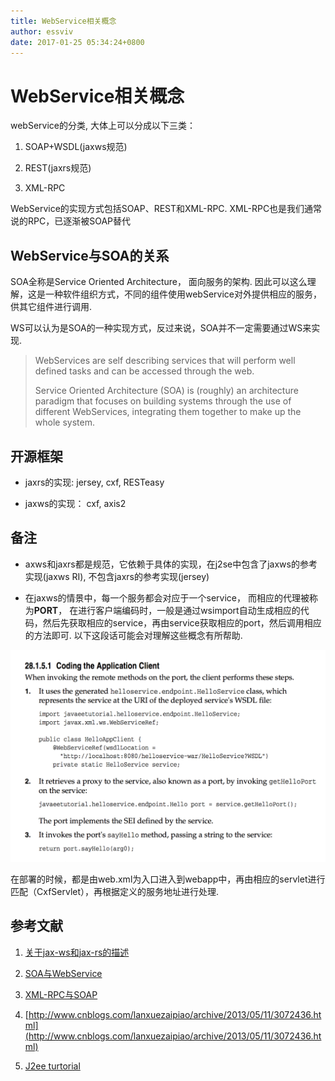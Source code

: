 ```yaml
---
title: WebService相关概念
author: essviv
date: 2017-01-25 05:34:24+0800
---
```


# WebService相关概念

webService的分类, 大体上可以分成以下三类： 

1. SOAP+WSDL(jaxws规范)

2. REST(jaxrs规范)

3. XML-RPC

WebService的实现方式包括SOAP、REST和XML-RPC.  XML-RPC也是我们通常说的RPC，已逐渐被SOAP替代

## WebService与SOA的关系

SOA全称是Service Oriented Architecture， 面向服务的架构. 因此可以这么理解，这是一种软件组织方式，不同的组件使用webService对外提供相应的服务，供其它组件进行调用. 

WS可以认为是SOA的一种实现方式，反过来说，SOA并不一定需要通过WS来实现.

> WebServices are self describing services that will perform well defined tasks and can be accessed through the web.
> 
>Service Oriented Architecture (SOA) is (roughly) an architecture paradigm that focuses on building systems through the use of different WebServices, integrating them together to make up the whole system.

## 开源框架

* jaxrs的实现: jersey, cxf, RESTeasy

* jaxws的实现： cxf, axis2

## 备注

* axws和jaxrs都是规范，它依赖于具体的实现，在j2se中包含了jaxws的参考实现(jaxws RI), 不包含jaxrs的参考实现(jersey)

* 在jaxws的情景中，每一个服务都会对应于一个service， 而相应的代理被称为**PORT**， 在进行客户端编码时，一般是通过wsimport自动生成相应的代码，然后先获取相应的service，再由service获取相应的port，然后调用相应的方法即可. 以下这段话可能会对理解这些概念有所帮助.

![web-service](https://github.com/Essviv/images/blob/master/web-service.jpg?raw=true)

在部署的时候，都是由web.xml为入口进入到webapp中，再由相应的servlet进行匹配（CxfServlet），再根据定义的服务地址进行处理.


## 参考文献 

1. [关于jax-ws和jax-rs的描述](http://stackoverflow.com/questions/15622216/definition-of-jax-ws-and-jax-rs)

2. [SOA与WebService](http://www.javaworld.com/article/2071889/soa/what-is-service-oriented-architecture.html)

3. [XML-RPC与SOAP](http://weblog.masukomi.org/2006/11/21/xml-rpc-vs-soap/)

4. [http://www.cnblogs.com/lanxuezaipiao/archive/2013/05/11/3072436.html](http://www.cnblogs.com/lanxuezaipiao/archive/2013/05/11/3072436.html)

5. [J2ee turtorial](https://docs.oracle.com/javaee/7/tutorial/)

 